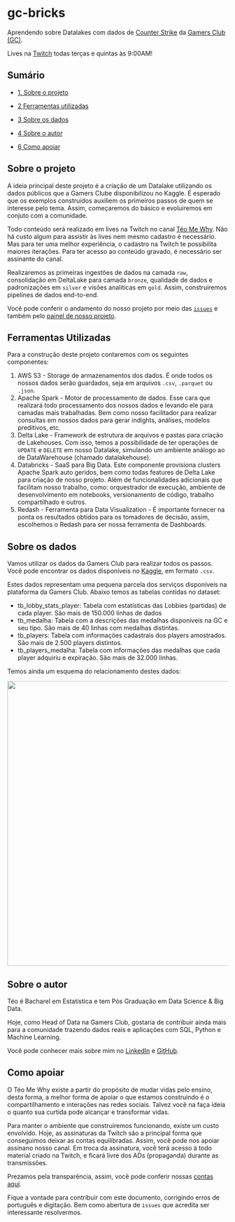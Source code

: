 # gc-bricks

Aprendendo sobre Datalakes com dados de [Counter Strike](https://store.steampowered.com/app/730/CounterStrike_Global_Offensive/) da [Gamers Club (GC)](https://gamersclub.gg/).

Lives na [Twitch](https://www.twitch.tv/teomewhy) todas terças e quintas às 9:00AM!

## Sumário

* [1. Sobre o projeto](#sobre-o-projeto)

* [2 Ferramentas utilizadas](#ferramentas-utilizadas)

* [3 Sobre os dados](#sobre-os-dados)

* [4 Sobre o autor](#sobre-o-autor)

* [6 Como apoiar](#como-apoiar)

## Sobre o projeto

A ideia principal deste projeto é a criação de um Datalake utilizando os dados públicos que a Gamers Clube disponibilizou no Kaggle. É esperado que os exemplos construidos auxiliem os primeiros passos de quem se interesse pelo tema. Assim, começaremos do básico e evoluiremos em conjuto com a comunidade.

Todo conteúdo será realizado em lives na Twitch no canal [Téo Me Why](https://www.twitch.tv/teomewhy). Não há custo algum para assistir às lives nem mesmo cadastro é necessário. Mas para ter uma melhor experiência, o cadastro na Twitch te possibilita maiores iterações. Para ter acesso ao conteúdo gravado, é necessário ser assinante do canal.

Realizaremos as primeiras ingestões de dados na camada `raw`, consolidação em DeltaLake para camada `bronze`, qualidade de dados e padronizações em `silver` e visões analíticas em `gold`. Assim, construiremos pipelines de dados end-to-end.

Você pode conferir o andamento do nosso projeto por meio das [`issues`](https://github.com/TeoMeWhy/gc-bricks/issues) e também pelo [painel de nosso projeto](https://github.com/orgs/TeoMeWhy/projects/1).

## Ferramentas Utilizadas

Para a construção deste projeto contaremos com os seguintes componentes:
1. AWS S3 - Storage de armazenamentos dos dados. É onde todos os nossos dados serão guardados, seja em arquivos `.csv`, `.parquet` ou `.json`.
2. Apache Spark - Motor de processamento de dados. Esse cara que realizará todo processamento dos nossos dados e levando ele para camadas mais trabalhadas. Bem como nosso facilitador para realizar consultas em nossos dados para gerar indights, análises, modelos preditivos, etc.
3. Delta Lake - Framework de estrutura de arquivos e pastas para criação de Lakehouses. Com isso, temos a possibilidade de ter operações de `UPDATE` e `DELETE` em nosso Datalake, simulando um ambiente análogo ao de DataWarehouse (chamado datalakehouse).
4. Databricks - SaaS para Big Data. Este componente provisiona clusters Apache Spark auto geridos, bem como todas features de Delta Lake para criação de nosso projeto. Além de funcionalidades adicionais que facilitam nosso trabalho, como: orquestrador de execução, ambiente de desenvolvimento em notebooks, versionamento de código, trabalho compartilhado e outros.
5. Redash - Ferramenta para Data Visualization - É importante fornecer na ponta os resultados obtidos para os tomadores de decisão, assim, escolhemos o Redash para ser nossa ferramenta de Dashboards.

## Sobre os dados

Vamos utilizar os dados da Gamers Club para realizar todos os passos. Você pode encontrar os dados disponíveis no [Kaggle](https://www.kaggle.com/gamersclub/brazilian-csgo-plataform-dataset-by-gamers-club), em formato `.csv`.

Estes dados representam uma pequena parcela dos serviços disponíveis na plataforma da Gamers Club. Abaixo temos as tabelas contídas no dataset:

- tb_lobby_stats_player: Tabela com estatísticas das Lobbies (partidas) de cada player. São mais de 150.000 linhas de dados
- tb_medalha: Tabela com a descrições das medalhas disponíveis na GC e seu tipo. São mais de 40 linhas com medalhas distintas.
- tb_players: Tabela com informações cadastrais dos players amostrados. São mais de 2.500 players distintos.
- tb_players_medalha: Tabela com informações das medalhas que cada player adquiriu e expiração. São mais de 32.000 linhas.

Temos ainda um esquema do relacionamento destes dados:

<img src="https://user-images.githubusercontent.com/4283625/157664295-45b60786-92a4-478d-a044-478cdc6261d7.jpg" alt="" width="650">

## Sobre o autor

Téo é Bacharel em Estatística e tem Pós Graduação em Data Science & Big Data.

Hoje, como Head of Data na Gamers Club, gostaria de contribuir ainda mais para a comunidade trazendo dados reais e aplicações com SQL, Python e Machine Learning.

Você pode conhecer mais sobre mim no [LinkedIn](https://www.linkedin.com/in/teocalvo/) e [GitHub](https://github.com/teocalvo).

## Como apoiar

O Téo Me Why existe a partir do propósito de mudar vidas pelo ensino, desta forma, a melhor forma de apoiar o que estamos construindo é o compartilhamento e interações nas redes sociais. Talvez você na faça ideia o quanto sua curtida pode alcançar e transformar vidas.

Para manter o ambiente que construiremos funcionando, existe um custo envolvido. Hoje, as assinaturas da Twitch são a principal forma que conseguimos deixar as contas equilibradas. Assim, você pode nos apoiar assinano nosso canal. Em troca da assinatura, você terá acesso à todo material criado na Twitch, e ficará livre dos ADs (propaganda) durante as transmissões.

Prezamos pela transparência, assim, você pode conferir nossas [contas aqui](https://docs.google.com/spreadsheets/d/1V5e4aIJTLh1k7kFn_wj5Bn_7_9hDCml1eNcXdK6NhU8/edit?usp=sharing).

Fique a vontade para contribuir com este documento, corrigindo erros de português e digitação. Bem como abertura de `issues` que acredita ser interessante resolvermos.
